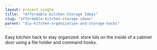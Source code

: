 ```yaml
---
layout: project_single
title:  "Affordable Kitchen Storage Ideas"
slug: "affordable-kitchen-storage-ideas"
parent: "diy-kitchen-organization-and-storage-hacks"
---
```

Easy kitchen hack to stay organized: store lids on the inside of a cabinet door using a file holder and command hooks.